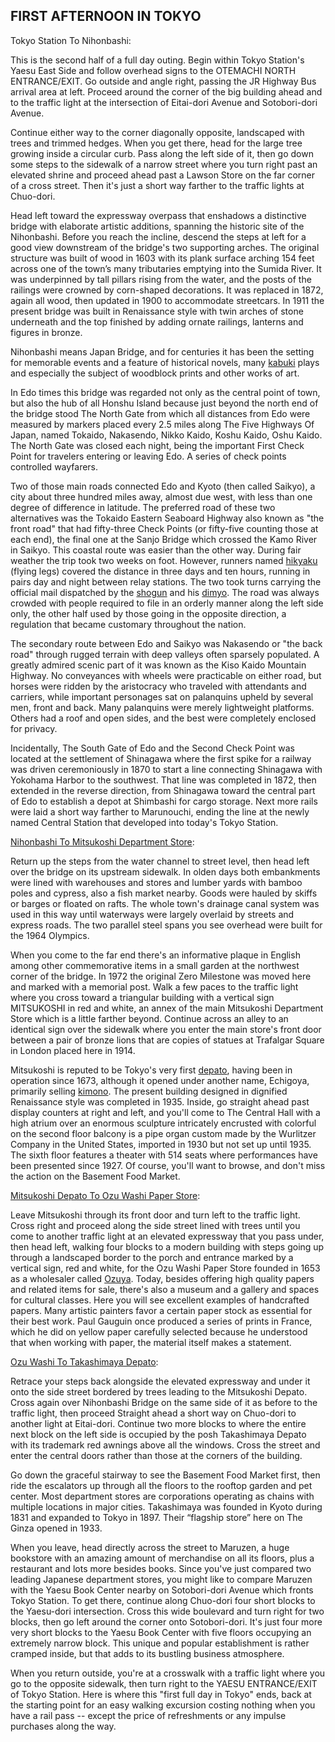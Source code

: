 <main>

## FIRST AFTERNOON IN TOKYO

Tokyo Station To Nihonbashi:

This is the second half of a full day outing. Begin within Tokyo Station's Yaesu East Side and follow overhead signs to the OTEMACHI NORTH ENTRANCE/EXIT. Go outside and angle right, passing the JR Highway Bus arrival area at left. Proceed around the corner of the big building ahead and to the traffic light at the intersection of Eitai-dori Avenue and Sotobori-dori Avenue.

Continue either way to the corner diagonally opposite, landscaped with trees and trimmed hedges. When you get there, head for the large tree growing inside a circular curb. Pass along the left side of it, then go down some steps to the sidewalk of a narrow street where you turn right past an elevated shrine and proceed ahead past a Lawson Store on the far corner of a cross street. Then it's just a short way farther to the traffic lights at Chuo-dori.

Head left toward the expressway overpass that enshadows a distinctive bridge with elaborate artistic additions, spanning the historic site of the Nihonbashi. Before you reach the incline, descend the steps at left for a good view downstream of the bridge's two supporting arches.
The original structure was built of wood in 1603 with its plank surface arching 154 feet across one of the town’s many tributaries emptying into the Sumida River. It was underpinned by tall pillars rising from the water, and the posts of the railings were crowned by corn-shaped decorations. It was replaced in 1872, again all wood, then updated in 1900 to accommodate streetcars. In 1911 the present bridge was built in Renaissance style with twin arches of stone underneath and the top finished by adding ornate railings, lanterns and figures in bronze.

Nihonbashi means Japan Bridge, and for centuries it has been the setting for memorable events and a feature of historical novels, many <u>kabuki</u> plays and especially the subject of woodblock prints and other works of art.

In Edo times this bridge was regarded not only as the central point of town, but also the hub of all Honshu Island because just beyond the north end of the bridge stood The North Gate from which all distances from Edo were measured by markers placed every 2.5 miles along The Five Highways Of Japan, named Tokaido, Nakasendo, Nikko Kaido, Koshu Kaido, Oshu Kaido. The
North Gate was closed each night, being the important First Check Point for travelers entering or leaving Edo. A series of check points controlled wayfarers.

<!-- Tokyo Afternoon Tour / 2 -->

Two of those main roads connected Edo and Kyoto (then called Saikyo), a city about three hundred miles away, almost due west, with less than one degree of difference in latitude. The preferred road of these two alternatives was the Tokaido Eastern Seaboard Highway also known as
"the front road" that had fifty-three Check Points (or fifty-five counting those at each end), the final one at the Sanjo Bridge which crossed the Kamo River in Saikyo. This coastal route was easier than the other way. During fair weather the trip took two weeks on foot. However, runners named <u>hikyaku</u> (flying legs) covered the distance in three days and ten hours, running in pairs day and night between relay stations. The two took turns carrying the official mail dispatched by the <u>shogun</u> and his <u>dimyo</u>. The road was always crowded with people required to file in an orderly manner along the left side only, the other half used by those going in the opposite direction, a regulation that became customary throughout the nation.

The secondary route between Edo and Saikyo was Nakasendo or "the back road" through rugged terrain with deep valleys often sparsely populated. A greatly admired scenic part of it was known as the Kiso Kaido Mountain Highway. No conveyances with wheels were practicable on either road, but horses were ridden by the aristocracy who traveled with attendants and carriers, while important personages sat on palanquins upheld by several men, front and back. Many palanquins were merely lightweight platforms. Others had a roof and open sides, and the best were completely enclosed for privacy.

Incidentally, The South Gate of Edo and the Second Check Point was located at the settlement of Shinagawa where the first spike for a railway was driven ceremoniously in 1870 to start a line connecting Shinagawa with Yokohama Harbor to the southwest. That line was completed in 1872, then extended in the reverse direction, from Shinagawa toward the central part of Edo to establish a depot at Shimbashi for cargo storage. Next more rails were laid a short way farther to Marunouchi, ending the line at the newly named Central Station that developed into today's Tokyo Station.

<u>Nihonbashi To Mitsukoshi Department Store</u>:

Return up the steps from the water channel to street level, then head left over the bridge on its upstream sidewalk. In olden days both embankments were lined with warehouses and stores and lumber yards with bamboo poles and cypress, also a fish market nearby. Goods were hauled by skiffs or barges or floated on rafts. The whole town's drainage canal system was used in this way until waterways were largely overlaid by streets and express roads. The two parallel steel spans you see overhead were built for the 1964 Olympics.

<!-- Tokyo Afternoon Tour / 3 -->

When you come to the far end there's an informative plaque in English among other commemorative items in a small garden at the northwest corner of the bridge. In 1972 the original Zero Milestone was moved here and marked with a memorial post. Walk a few paces to the traffic light where you cross toward a triangular building with a vertical sign MITSUKOSHI in red and white, an annex of the main Mitsukoshi Department Store which is a little farther beyond. Continue across an alley to an identical sign over the sidewalk where you enter the main store's front door between a pair of bronze lions that are copies of statues at Trafalgar Square in London placed here in 1914.

Mitsukoshi is reputed to be Tokyo's very first <u>depato</u>, having been in operation since 1673, although it opened under another name, Echigoya, primarily selling <u>kimono</u>. The present building designed in dignified Renaissance style was completed in 1935. Inside, go straight ahead past display counters at right and left, and you'll come to The Central Hall with a high atrium
over an enormous sculpture intricately encrusted with colorful on the second floor balcony is a pipe organ custom made by the Wurlitzer Company in the United States, imported in 1930 but not set up until 1935. The sixth floor features a theater with 514 seats where performances have been presented since 1927. Of course, you'll want to browse, and don't miss the action on the Basement Food Market.

<u>Mitsukoshi Depato To Ozu Washi Paper Store</u>:

Leave Mitsukoshi through its front door and turn left to the traffic light. Cross right and proceed along the side street lined with trees until you come to another traffic light at an elevated expressway that you pass under, then head left, walking four blocks to a modern building with steps going up through a landscaped border to the porch and entrance marked by a vertical sign, red and white, for the Ozu Washi Paper Store founded in 1653 as a wholesaler called <u>Ozuya</u>. Today, besides offering high quality papers and related items for sale, there's also a museum and a gallery and spaces for cultural classes. Here you will see excellent examples of handcrafted papers. Many artistic painters favor a certain paper stock as essential for their best work. Paul Gauguin once produced a series of prints in France, which he did on yellow paper carefully selected because he understood that when working with paper, the material itself makes a statement.

<!-- Tokyo Afternoon Tour / 4 -->

<u>Ozu Washi To Takashimaya Depato</u>:

Retrace your steps back alongside the elevated expressway and under it onto the side street bordered by trees leading to the Mitsukoshi Depato. Cross again over Nihonbashi Bridge on the same side of it as before to the traffic light, then proceed Straight ahead a short way on Chuo-dori to another light at Eitai-dori. Continue two more blocks to where the entire next block on the left side is occupied by the posh Takashimaya Depato with its trademark red awnings above all the windows. Cross the street and enter the central doors rather than those at the corners of the building.

Go down the graceful stairway to see the Basement Food Market first, then ride the escalators up through all the floors to the rooftop garden and pet center. Most department stores are corporations operating as chains with multiple locations in major cities. Takashimaya was founded in Kyoto during 1831 and expanded to Tokyo in 1897. Their “flagship store” here on The Ginza opened in 1933.

When you leave, head directly across the street to Maruzen, a huge bookstore with an amazing amount of merchandise on all its floors, plus a restaurant and lots more besides books. Since you've just compared two leading Japanese department stores, you might like to compare Maruzen with the Yaesu Book Center nearby on Sotobori-dori Avenue which fronts Tokyo Station. To get there, continue along Chuo-dori four short blocks to the Yaesu-dori intersection. Cross this wide boulevard and turn right for two blocks, then go left around the corner onto Sotobori-dori. It's just four more very short blocks to the Yaesu Book Center with five floors occupying an extremely narrow block. This unique and popular establishment is rather cramped inside, but that adds to its bustling business atmosphere.

When you return outside, you're at a crosswalk with a traffic light where you go to the opposite sidewalk, then turn right to the YAESU ENTRANCE/EXIT of Tokyo Station. Here is where this "first full day in Tokyo" ends, back at the starting point for an easy walking excursion costing nothing when you have a rail pass -- except the price of refreshments or any impulse purchases along the way.

<!-- 4 circles -->

</main>